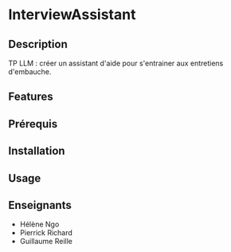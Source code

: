 # InterviewAssistant

## Description 

TP LLM : créer un assistant d'aide pour s'entrainer aux entretiens d'embauche. 

## Features

## Prérequis 

## Installation

## Usage

## Enseignants

   - Hélène Ngo
   - Pierrick Richard
   - Guillaume Reille
